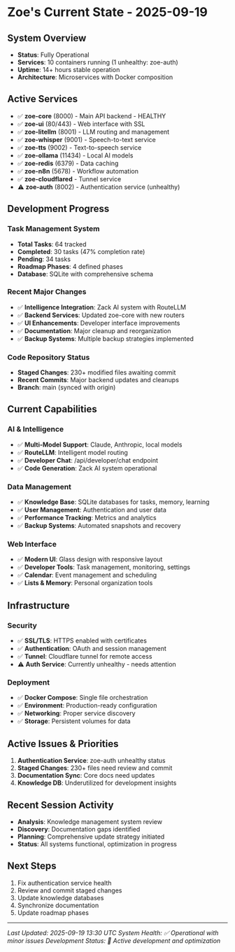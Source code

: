 # Zoe's Current State - 2025-09-19

## System Overview
- **Status**: Fully Operational
- **Services**: 10 containers running (1 unhealthy: zoe-auth)
- **Uptime**: 14+ hours stable operation
- **Architecture**: Microservices with Docker composition

## Active Services
- ✅ **zoe-core** (8000) - Main API backend - HEALTHY
- ✅ **zoe-ui** (80/443) - Web interface with SSL
- ✅ **zoe-litellm** (8001) - LLM routing and management
- ✅ **zoe-whisper** (9001) - Speech-to-text service
- ✅ **zoe-tts** (9002) - Text-to-speech service
- ✅ **zoe-ollama** (11434) - Local AI models
- ✅ **zoe-redis** (6379) - Data caching
- ✅ **zoe-n8n** (5678) - Workflow automation
- ✅ **zoe-cloudflared** - Tunnel service
- ⚠️ **zoe-auth** (8002) - Authentication service (unhealthy)

## Development Progress
### Task Management System
- **Total Tasks**: 64 tracked
- **Completed**: 30 tasks (47% completion rate)
- **Pending**: 34 tasks
- **Roadmap Phases**: 4 defined phases
- **Database**: SQLite with comprehensive schema

### Recent Major Changes
- ✅ **Intelligence Integration**: Zack AI system with RouteLLM
- ✅ **Backend Services**: Updated zoe-core with new routers
- ✅ **UI Enhancements**: Developer interface improvements
- ✅ **Documentation**: Major cleanup and reorganization
- ✅ **Backup Systems**: Multiple backup strategies implemented

### Code Repository Status
- **Staged Changes**: 230+ modified files awaiting commit
- **Recent Commits**: Major backend updates and cleanups
- **Branch**: main (synced with origin)

## Current Capabilities
### AI & Intelligence
- ✅ **Multi-Model Support**: Claude, Anthropic, local models
- ✅ **RouteLLM**: Intelligent model routing
- ✅ **Developer Chat**: /api/developer/chat endpoint
- ✅ **Code Generation**: Zack AI system operational

### Data Management
- ✅ **Knowledge Base**: SQLite databases for tasks, memory, learning
- ✅ **User Management**: Authentication and user data
- ✅ **Performance Tracking**: Metrics and analytics
- ✅ **Backup Systems**: Automated snapshots and recovery

### Web Interface
- ✅ **Modern UI**: Glass design with responsive layout
- ✅ **Developer Tools**: Task management, monitoring, settings
- ✅ **Calendar**: Event management and scheduling
- ✅ **Lists & Memory**: Personal organization tools

## Infrastructure
### Security
- ✅ **SSL/TLS**: HTTPS enabled with certificates
- ✅ **Authentication**: OAuth and session management
- ✅ **Tunnel**: Cloudflare tunnel for remote access
- ⚠️ **Auth Service**: Currently unhealthy - needs attention

### Deployment
- ✅ **Docker Compose**: Single file orchestration
- ✅ **Environment**: Production-ready configuration
- ✅ **Networking**: Proper service discovery
- ✅ **Storage**: Persistent volumes for data

## Active Issues & Priorities
1. **Authentication Service**: zoe-auth unhealthy status
2. **Staged Changes**: 230+ files need review and commit
3. **Documentation Sync**: Core docs need updates
4. **Knowledge DB**: Underutilized for development insights

## Recent Session Activity
- **Analysis**: Knowledge management system review
- **Discovery**: Documentation gaps identified
- **Planning**: Comprehensive update strategy initiated
- **Status**: All systems functional, optimization in progress

## Next Steps
1. Fix authentication service health
2. Review and commit staged changes
3. Update knowledge databases
4. Synchronize documentation
5. Update roadmap phases

---
*Last Updated: 2025-09-19 13:30 UTC*
*System Health: ✅ Operational with minor issues*
*Development Status: 🔄 Active development and optimization*